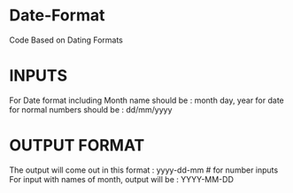 # Date-Format
Code Based on Dating Formats 
# INPUTS
For Date format including Month name should be : month day, year
for date for normal numbers should be : dd/mm/yyyy
# OUTPUT FORMAT
The output will come out in this format : yyyy-dd-mm # for number inputs
For input with names of month, output will be : YYYY-MM-DD

